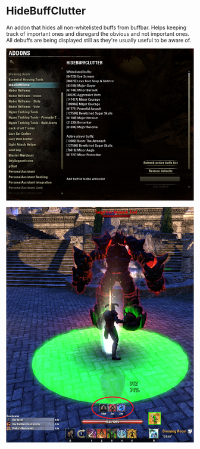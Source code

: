 # HideBuffClutter

An addon that hides all non-whitelisted buffs from buffbar. Helps keeping track of important ones and disregard the obvious and not important ones. All debuffs are being displayed still as they're usually useful to be aware of.

![Settings panel](../_screenshots/HideBuffClutter/HideBuffClutterSettings.png)

![Target Iron Attronach, Trial](../_screenshots/HideBuffClutter/HideBuffClutterBuffbar.png)
